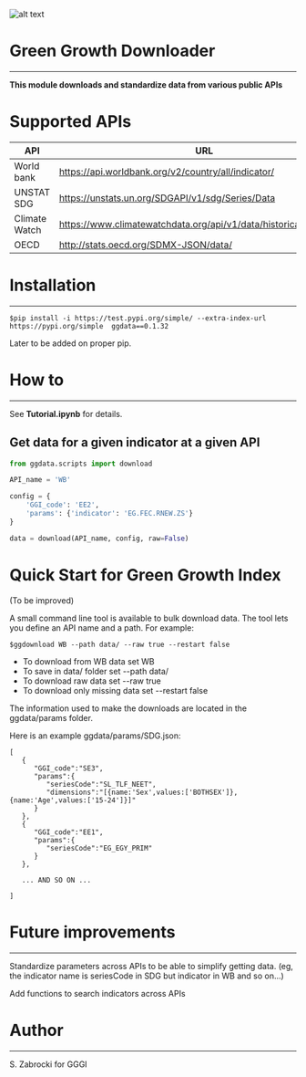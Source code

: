![alt text](http://greengrowthindex.gggi.org/wp-content/uploads/2019/09/LOGO_GGGI_GREEN_350x131px_002trans_Prancheta-1.png)

# Green Growth Downloader
------------------------------------
**This module downloads and standardize data from various public APIs**

# Supported APIs

| API           | URL                                                               | Downloading | Preprocessing |
|---------------|-------------------------------------------------------------------|-------------|---------------|
| World bank    | https://api.worldbank.org/v2/country/all/indicator/               | OK          | OK            |
| UNSTAT SDG    | https://unstats.un.org/SDGAPI/v1/sdg/Series/Data                  | OK          | OK            |
| Climate Watch | https://www.climatewatchdata.org/api/v1/data/historical_emissions | OK          | OK            |
| OECD          | http://stats.oecd.org/SDMX-JSON/data/                             | TO DO       | TO DO         |

# Installation
-------------------

```
$pip install -i https://test.pypi.org/simple/ --extra-index-url https://pypi.org/simple  ggdata==0.1.32
```

Later to be added on proper pip.

# How to
-------------

See **Tutorial.ipynb** for details.

## Get data for a given indicator at a given API

```python
from ggdata.scripts import download

API_name = 'WB'

config = {
    'GGI_code': 'EE2',
    'params': {'indicator': 'EG.FEC.RNEW.ZS'}
}

data = download(API_name, config, raw=False)
```

# Quick Start for Green Growth Index
(To be improved)

A small command line tool is available to bulk download data. The tool lets you define an API name and a path.
For example:

```
$ggdownload WB --path data/ --raw true --restart false
```

- To download from WB data set WB
- To save in data/ folder set --path data/
- To download raw data set --raw true
- To download only missing data set --restart false

The information used to make the downloads are located in the ggdata/params folder.

Here is an example ggdata/params/SDG.json:
```
[
   {
      "GGI_code":"SE3",
      "params":{
         "seriesCode":"SL_TLF_NEET",
         "dimensions":"[{name:'Sex',values:['BOTHSEX']},{name:'Age',values:['15-24']}]"
      }
   },
   {
      "GGI_code":"EE1",
      "params":{
         "seriesCode":"EG_EGY_PRIM"
      }
   },

   ... AND SO ON ...

]
```



# Future improvements
-------------
Standardize parameters across APIs to be able to simplify getting data. (eg, the indicator name is seriesCode in SDG but indicator in WB and so on...)

Add functions to search indicators across APIs


# Author
---------------

S. Zabrocki for GGGI
